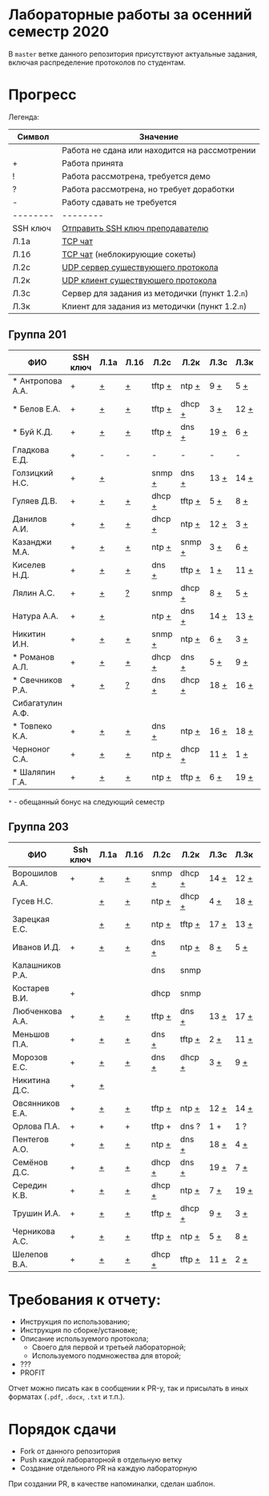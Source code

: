 # Лабораторные работы за осенний семестр 2020

В `master` ветке данного репозитория присутствуют актуальные задания, включая 
распределение протоколов по студентам.

# Прогресс

Легенда:

| Символ   | Значение                                                                                   |
| --       | --                                                                                         |
|          | Работа не сдана или находится на рассмотрении                                              |
| +        | Работа принята                                                                             |
| !        | Работа рассмотрена, требуется демо                                                         |
| ?        | Работа рассмотрена, но требует доработки                                                   |
| -        | Работу сдавать не требуется                                                                |
| -------- | --------                                                                                   |
| SSH ключ | [Отправить SSH ключ преподавателю](https://insysnw.github.io/labs/900-ssh-keygen/)         |
| Л.1a     | [TCP чат](https://insysnw.github.io/labs/01-tcp-chat/)                                     |
| Л.1б     | [TCP чат](https://insysnw.github.io/labs/01-tcp-chat/) (неблокирующие сокеты)              |
| Л.2c     | [UDP сервер существующего протокола](https://insysnw.github.io/labs/02-udp-real-protocol/) |
| Л.2к     | [UDP клиент существующего протокола](https://insysnw.github.io/labs/02-udp-real-protocol/) |
| Л.3с     | Сервер для задания из методички (пункт 1.2.`n`)                                            |
| Л.3к     | Клиент для задания из методички (пункт 1.2.`n`)                                            |

## Группа 201

| ФИО               | SSH ключ | Л.1a                | Л.1б                | Л.2c                     | Л.2к                     | Л.3с                   | Л.3к                   | Оценка  |
| --                | --       | --                  | --                  | --                       | --                       | --                     | --                     | --      |
| *  Антропова А.А. | +        | [+](../../pull/21)  | [+](../../pull/64)  | tftp [+](../../pull/69)  | ntp [+](../../pull/70)   | 9 [+](../../pull/76)   | 5 [+](../../pull/89)   | зачтено |
| *  Белов Е.А.     | +        | [+](../../pull/10)  | [+](../../pull/65)  | tftp [+](../../pull/34)  | dhcp [+](../../pull/43)  | 3 [+](../../pull/71)   | 12 [+](../../pull/98)  | зачтено |
| *  Буй К.Д.       | +        | [+](../../pull/12)  | [+](../../pull/12)  | tftp [+](../../pull/18)  | dns [+](../../pull/18)   | 19 [+](../../pull/91)  | 6 [+](../../pull/91)   | зачтено |
| Гладкова Е.Д.     | +        | -                   | -                   | -                        | -                        | -                      | -                      | зачтено |
| Голзицкий Н.С.    | +        | [+](../../pull/46)  |                     | snmp [+](../../pull/63)  | dns [+](../../pull/63)   | 13 [+](../../pull/85)  | 14 [+](../../pull/85)  | зачтено |
| Гуляев Д.В.       | +        | [+](../../pull/50)  | [+](../../pull/50)  | dhcp [+](../../pull/95)  | tftp [+](../../pull/116)      | 5 [+](../../pull/133)  | 8 [+](../../pull/140) | зачтено |
| Данилов А.И.      | +        | [+](../../pull/120) | [+](../../pull/121) | dhcp [+](../../pull/118) | ntp [+](../../pull/119)  | 12 [+](../../pull/106) | 3 [+](../../pull/105)  | зачтено |
| Казанджи М.А.     | +        | [+](../../pull/7)   | [+](../../pull/7)   | ntp [+](../../pull/145)  | snmp [+](../../pull/145) | 3 [+](../../pull/146)  | 6 [+](../../pull/148)  | зачтено |
| Киселев Н.Д.      | +        | [+](../../pull/97)  | [+](../../pull/97)  | dns [+](../../pull/143)  | tftp [+](../../pull/143) | 1 [+](../../pull/149)  | 11 [+](../../pull/150) | зачтено |
| Лялин А.С.        | +        | [+](../../pull/80)  | [?](../../pull/151) | snmp                     | dhcp [+](../../pull/152) | 8 [+](../../pull/135)  | 5 [+](../../pull/136)  |       |
| Натура А.А.       | +        | [+](../../pull/17)  |                     | ntp [+](../../pull/29)   | dns [+](../../pull/29)   | 14 [+](../../pull/83)  | 13 [+](../../pull/83)  | зачтено |
| Никитин И.Н.      | +        | [+](../../pull/108) | [+](../../pull/159) | snmp [+](../../pull/154) | ntp [+](../../pull/147)  | 6 [+](../../pull/148)  | 3 [+](../../pull/146) | зачтено |
| * Романов А.Л.    | +        | [+](../../pull/66)  | [+](../../pull/66)  | dhcp [+](../../pull/68)  | dns [+](../../pull/67)   | 5 [+](../../pull/89)   | 9 [+](../../pull/76)   | зачтено |
| * Свечников Р.А.  | +        | [+](../../pull/6)   | [?](../../pull/94)  | dns [+](../../pull/93)   | dhcp [+](../../pull/93)  | 18 [+](../../pull/62)  | 16 [+](../../pull/62)  | зачтено |
| Сибагатулин А.Ф.  |          |                     |                     |                          |                          |                        |                        |         |
| * Товпеко К.А.    | +        | [+](../../pull/2)   | [+](../../pull/2)   | dns [+](../../pull/3)    | ntp [+](../../pull/3)    | 16 [+](../../pull/61)  | 18 [+](../../pull/61)  | зачтено |
| Черноног С.А.     | +        | [+](../../pull/92)  | [+](../../pull/107) | ntp [+](../../pull/134)  | dhcp [+](../../pull/134) | 11 [+](../../pull/150) | 1 [+](../../pull/149)  | зачтено |
| * Шаляпин Г.А.    | +        | [+](../../pull/37)  | [+](../../pull/37)  | ntp [+](../../pull/96)   | tftp [+](../../pull/96)  | 6 [+](../../pull/91)   | 19 [+](../../pull/91)  | зачтено |

`*` - обещанный бонус на следующий семестр

## Группа 203

| ФИО             | Ssh ключ | Л.1a                | Л.1б                | Л.2с                     | Л.2к                      | Л.3с                   | Л.3к                   | Оценка  |
| --              | --       | --                  | --                  | --                       | --                        | --                     | --                     | --      |
| Ворошилов А.А.  | +        | [+](../../pull/124) | [+](../../pull/124) | snmp [+](../../pull/132) | dhcp [+](../../pull/36)   | 14 [+](../../pull/130) | 12 [+](../../pull/131) | зачтено |
| Гусев Н.С.      |          | [+](../../pull/33)  | [+](../../pull/103) | ntp [+](../../pull/84)   | dhcp [+](../../pull/88)   | 4 [+](../../pull/77)   | 18 [+](../../pull/75)  | зачтено |
| Зарецкая Е.С.   |          | [+](../../pull/126) | [+](../../pull/127) | ntp [+](../../pull/129)  | tftp  [+](../../pull/128) | 17 [+](../../pull/59)  | 13 [+](../../pull/57)  | зачтено |
| Иванов И.Д.     | +        | [+](../../pull/48)  | [+](../../pull/13)  | dns [+](../../pull/35)   | ntp [+](../../pull/26)    | 8 [+](../../pull/55)   | 5 [+](../../pull/51)   | зачтено |
| Калашников Р.А. |          |                     |                     | dns                      | snmp                      |                        |                        |         |
| Костарев В.И.   | +        |                     |                     | dhcp                     | snmp                      |                        |                        |         |
| Любченкова А.А. | +        | [+](../../pull/15)  | [+](../../pull/39)  | tftp [+](../../pull/23)  | dns [+](../../pull/19)    | 13 [+](../../pull/53)  | 17 [+](../../pull/58)  | зачтено |
| Меньшов П.А.    | +        | [+](../../pull/109) | [+](../../pull/125) | dns [+](../../pull/20)   | tftp [+](../../pull/24)   | 2 [+](../../pull/112)  | 11 [+](../../pull/114) | зачтено |
| Морозов Е.С.    | +        | [+](../../pull/73)  | [+](../../pull/74)  | dns [+](../../pull/104)  | dhcp [+](../../pull/99)   | 3 [+](../../pull/82)   | 9 [+](../../pull/)     | зачтено |
| Никитина Д.С.   | +        | [+](../../puul/115) |                     |                          |                           |                        |                        |         |
| Овсянников Е.А. | +        | [+](../../pull/11)  | [+](../../pull/16)  | tftp [+](../../pull/44)  | ntp [+](../../pull/45)    | 12 [+](../../pull/60)  | 14 [+](../../pull/54)  | зачтено |
| Орлова П.А.     | +        | +                   | +                   | tftp +                   | dns ?                     | 1 +                    | 1 ?                    |         |
| Пентегов А.О.   | +        | [+](../../pull/30)  | [+](../../pull/31)  | ntp [+](../../pull/102)  | dns [+](../../pull/102)   | 18 [+](../../pull/78)  | 4 [+](../../pull/78)   | зачтено |
| Семёнов Д.С.    | +        | [+](../../pull/4)   | [+](../../pull/42)  | dhcp [+](../../pull/32)  | dns [+](../../pull/40)    | 19 [+](../../pull/100) | 7 [+](../../pull/101)  | зачтено |
| Середин К.В.    | +        | [+](../../pull/5)   | [+](../../pull/117) | dhcp [+](../../pull/122) | ntp [+](../../pull/38)    | 7 [+](../../pull/101)  | 19 [+](../../pull/100) | зачтено |
| Трушин И.А.     | +        | [+](../../pull/49)  | [+](../../pull/41)  | tftp [+](../../pull/72)  | dhcp [+](../../pull/79)   | 9 [+](../../pull/87)   | 3 [+](../../pull/81)   | зачтено |
| Черникова А.С.  | +        | [+](../../pull/47)  | [+](../../pull/14)  | tftp [+](../../pull/22)  | ntp [+](../../pull/25)    | 5 [+](../../pull/52)   | 8 [+](../../pull/56)   | зачтено |
| Шелепов В.А.    | +        | [+](../../pull/110) | [+](../../pull/123) | dhcp [+](../../pull/27)  | tftp [+](../../pull/28)   | 11 [+](../../pull/113) | 2 [+](../../pull/111)  | зачтено |

# Требования к отчету:

* Инструкция по использованию;
* Инструкция по сборке/установке;
* Описание используемого протокола;
  * Своего для первой и третьей лабораторной;
  * Используемого подмножества для второй;
* ???
* PROFIT

Отчет можно писать как в сообщении к PR-у, так и присылать в иных 
форматах (`.pdf`, `.docx`, `.txt` и т.п.).

# Порядок сдачи

* Fork от данного репозитория
* Push каждой лабораторной в отдельную ветку
* Создание отдельного PR на каждую лабораторную

При создании PR, в качестве напоминалки, сделан шаблон.
